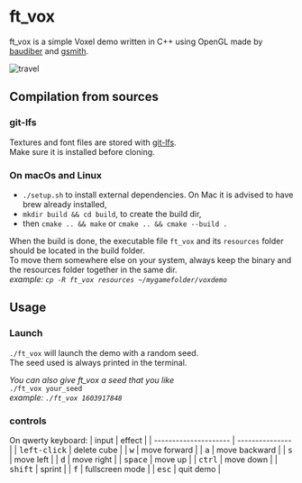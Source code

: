 # ft_vox

ft_vox is a simple Voxel demo written in C++ using OpenGL made by [baudiber](https://github.com/baudiber) and [gsmith](https://github.com/guilhemSmith).

![travel](screenshots/travel1.gif)

## Compilation from sources
### git-lfs
Textures and font files are stored with [git-lfs](https://git-lfs.github.com/).  
Make sure it is installed before cloning.
### On macOs and Linux
* `./setup.sh` to install external dependencies. On Mac it is advised to have brew already installed,
* `mkdir build && cd build`, to create the build dir,
* then `cmake .. && make` or `cmake .. && cmake --build .`  

When the build is done, the executable file `ft_vox` and its `resources` folder should be located in the build folder.  
To move them somewhere else on your system, always keep the binary and the resources folder together in the same dir.  
_example: `cp -R ft_vox resources ~/mygamefolder/voxdemo`_

## Usage  
### Launch
`./ft_vox` will launch the demo with a random seed.  
The seed used is always printed in the terminal.  

_You can also give ft_vox a seed that you like_     
`./ft_vox your_seed`   
_example: `./ft_vox 1603917848`_    

### controls

On qwerty keyboard: 
| input                 | effect          |
| --------------------- | --------------- |
| <kbd>left-click</kbd> | delete cube     |
| <kbd>w</kbd>          | move forward    |
| <kbd>a</kbd>          | move backward   |
| <kbd>s</kbd>          | move left       |
| <kbd>d</kbd>          | move right      |
| <kbd>space</kbd>      | move up         |
| <kbd>ctrl</kbd>       | move down       |
| <kbd>shift</kbd>      | sprint          |
| <kbd>f</kbd>          | fullscreen mode |
| <kbd>esc</kbd>        | quit demo       |
